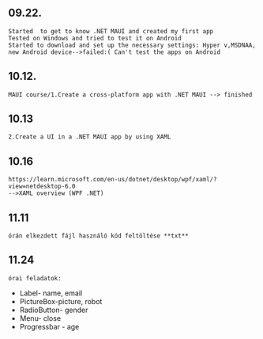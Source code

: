  ## 09.22.
    Started  to get to know .NET MAUI and created my first app
    Tested on Windows and tried to test it on Android
    Started to download and set up the necessary settings: Hyper v,MSDNAA, new Android device-->failed:( Can't test the apps on Android
## 10.12.
    MAUI course/1.Create a cross-platform app with .NET MAUI --> finished
## 10.13
    2.Create a UI in a .NET MAUI app by using XAML
## 10.16
    https://learn.microsoft.com/en-us/dotnet/desktop/wpf/xaml/?view=netdesktop-6.0
    -->XAML overview (WPF .NET)
## 11.11 
    órán elkezdett fájl használó kód feltöltése **txt**
## 11.24
    órai feladatok:
   - Label- name, email
   - PictureBox-picture, robot
   - RadioButton- gender
   - Menu- close
   - Progressbar - age

